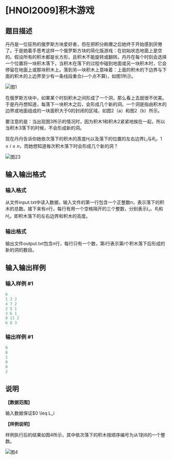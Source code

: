 # [HNOI2009]积木游戏

## 题目描述

丹丹是一位狂热的俄罗斯方块爱好者，但在把积分刷爆之后她终于开始感到厌倦了。于是她着手思考这样一个俄罗斯方块的简化版游戏：在初始状态地面上是空的。假设所有的积木都是长方形，且积木不能旋转或翻转。丹丹在每个时刻会选择一个位置将一块积木落下，当积木在落下的过程中碰到地面或另一块积木时，它会停留在地面上或那块积木上。落到另—块积木上意味着：上面的积木的下边界与下面的积木的上边界至少有一条线段重合(―个点不算)，如图1所示。

![图1](https://cdn.luogu.com.cn/upload/pic/22107.png)

在俄罗斯方块中，如果某个时刻积木之间形成了一个洞，那么看上去就很不优美。于是丹丹想知道，每落下一块积木之后，会形成几个新的洞。一个洞是指由积木的边界或地面组成的一块面积大于0的封闭的区域，如图2（a）和图2（b）所示。

要注意的是：当出现图3所示的情况时，因为积木1和积木2紧紧地挨在一起，所以当积木3落下的时候，不会形成新的洞。

现在丹丹告诉你她依次落下的积木的髙度$H_i$以及落下的位置的左右边界$L_i$与$R_i$，$1 \leq i \leq n$，而她想知道毎次积木落下时会形成几个新的洞？

![图23](https://cdn.luogu.com.cn/upload/pic/22108.png)

## 输入输出格式

### 输入格式

从文件input.txt中读入数据，输入文件的第一行包含一个正整数$n$，表示落下的积木的总数。接下来有$n$行，每行有用一个空格隔开的三个整数，分别表示$L_i$、$R_i$和$H_i$，即积木落下的左右边界和积木的高度。

### 输出格式

输出文件output.txt包含$n$行，每行只有一个数，第$i$行表示第$i$个积木落下后形成的新的洞的数目。

## 输入输出样例

### 输入样例 #1

```cpp
6
1 3 2
4 7 2
2 5 1
3 6 1
8 11 2
6 8 3
```


### 输出样例 #1

```cpp
0
0
1
0
0
2
```


## 说明

**【数据范围】**

输入数据保证$0 \leq L_i 

**【样例说明】**

样例执行后的结果如图4所示，其中依次落下的积木按顺序编号为从1到6的一个整数。

![图4](https://cdn.luogu.com.cn/upload/pic/22110.png)

